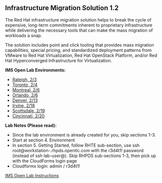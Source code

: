 
Infrastructure Migration Solution 1.2
---------------------------------------------------------------------

The Red Hat infrastructure migration solution helps to break the cycle of expensive, long-term commitments inherent to proprietary infrastructure while delivering the necessary tools that can make the mass migration of workloads a snap. 

The solution includes point and click tooling that provides mass migration capabilities, special pricing, and standardized deployment patterns from VMware to Red Hat Virtualization, Red Hat OpenStack Platform, and/or Red Hat Hyperconverged Infrastructure for Virtualization. 

**IMS Open Lab Environments:**
- [Raleigh, 2/3](https://example.com)
- [Toronto, 2/4](https://example.com)
- [Montreal, 2/6](https://example.com)
- [Orlando, 2/6](https://example.com)
- [Denver, 2/13](https://example.com)
- [Irvine, 2/18](https://example.com)
- [Scottsdale, 2/19](https://example.com)
- [Cincinnati, 2/20](https://example.com)

**Lab Notes (Please read):**
- Since the lab environment is already created for you, skip sections 1-3. 
- Start at section 4. Environment
- In section 5. Getting Started, follow RHTE sub-section, use ssh root@workstation-<YOUR GUID>.rhpds.opentlc.com with the r3d4t1! password (instead of ssh lab-user@). Skip RHPDS sub-sections 1-3, then pick up with the CloudForms login page
- Cloudforms login: admin / r3d4t1!

[IMS Open Lab Instructions](https://github.com/RedHatDemos/RHS-Infrastructure_Migration/blob/ims_1.2/doc/lab1.adoc) 




